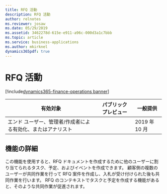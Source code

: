 ```yaml
---
title: RFQ 活動
description: RFQ 活動
author: relnotes
ms.reviewer: josaw
ms.date: 05/29/2019
ms.assetid: 3462278d-615e-e911-a96c-000d3a1c7bbb
ms.topic: article
ms.service: business-applications
ms.author: mkirknel
dynamics365pdf: true
---
```

# <a name="rfq-activities"></a>RFQ 活動
[!include[dynamics365-finance-operations banner](../includes/dynamics365-finance-operations.md)]

| 有効対象    |  パブリック プレビュー | 一般提供 | 
| ---------- | ---------- |---------- |
|エンド ユーザー、管理者/作成者による有効化、またはアナリスト|| 2019 年 10 月|






## <a name="feature-details"></a>機能の詳細
<!--feature detail start -->
この機能を使用すると、RFQ ドキュメントを作成するために他のユーザーに割り当てられるタスク、予定、およびイベントを作成できます。 顧客側の複数のユーザーが共同作業を行って RFQ 案件を作成し、入札が受け付けられた後も共同作業を行います。 RFQ のコンテキストでタスクと予定を作成する機能があると、そのような共同作業が促進されます。
<!--feature detail end -->










